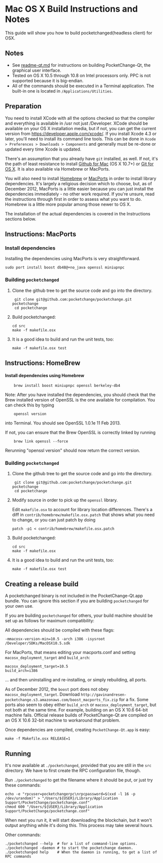 Mac OS X Build Instructions and Notes
====================================
This guide will show you how to build pocketchanged(headless client) for OSX.

Notes
-----

* See [readme-qt.md](readme-qt.md) for instructions on building PocketChange-Qt, the
graphical user interface.
* Tested on OS X 10.5 through 10.8 on Intel processors only. PPC is not
supported because it is big-endian.
* All of the commands should be executed in a Terminal application. The
built-in one is located in `/Applications/Utilities`.

Preparation
-----------

You need to install XCode with all the options checked so that the compiler
and everything is available in /usr not just /Developer. XCode should be
available on your OS X installation media, but if not, you can get the
current version from https://developer.apple.com/xcode/. If you install
Xcode 4.3 or later, you'll need to install its command line tools. This can
be done in `Xcode > Preferences > Downloads > Components` and generally must
be re-done or updated every time Xcode is updated.

There's an assumption that you already have `git` installed, as well. If
not, it's the path of least resistance to install [Github for Mac](https://mac.github.com/)
(OS X 10.7+) or
[Git for OS X](https://code.google.com/p/git-osx-installer/). It is also
available via Homebrew or MacPorts.

You will also need to install [Homebrew](http://mxcl.github.io/homebrew/)
or [MacPorts](https://www.macports.org/) in order to install library
dependencies. It's largely a religious decision which to choose, but, as of
December 2012, MacPorts is a little easier because you can just install the
dependencies immediately - no other work required. If you're unsure, read
the instructions through first in order to assess what you want to do.
Homebrew is a little more popular among those newer to OS X.

The installation of the actual dependencies is covered in the Instructions
sections below.

Instructions: MacPorts
----------------------

### Install dependencies

Installing the dependencies using MacPorts is very straightforward.

    sudo port install boost db48@+no_java openssl miniupnpc

### Building `pocketchanged`

1. Clone the github tree to get the source code and go into the directory.

        git clone git@github.com:pocketchange/pocketchange.git pocketchange
        cd pocketchange

2.  Build pocketchanged:

        cd src
        make -f makefile.osx

3.  It is a good idea to build and run the unit tests, too:

        make -f makefile.osx test

Instructions: HomeBrew
----------------------

#### Install dependencies using Homebrew

        brew install boost miniupnpc openssl berkeley-db4

Note: After you have installed the dependencies, you should check that the Brew installed version of OpenSSL is the one available for compilation. You can check this by typing

        openssl version

into Terminal. You should see OpenSSL 1.0.1e 11 Feb 2013.

If not, you can ensure that the Brew OpenSSL is correctly linked by running

        brew link openssl --force

Rerunning "openssl version" should now return the correct version.

### Building `pocketchanged`

1. Clone the github tree to get the source code and go into the directory.

        git clone git@github.com:pocketchange/pocketchange.git pocketchange
        cd pocketchange

2.  Modify source in order to pick up the `openssl` library.

    Edit `makefile.osx` to account for library location differences. There's a
    diff in `contrib/homebrew/makefile.osx.patch` that shows what you need to
    change, or you can just patch by doing

        patch -p1 < contrib/homebrew/makefile.osx.patch

3.  Build pocketchanged:

        cd src
        make -f makefile.osx

4.  It is a good idea to build and run the unit tests, too:

        make -f makefile.osx test

Creating a release build
------------------------

A pocketchanged binary is not included in the PocketChange-Qt.app bundle. You can ignore
this section if you are building `pocketchanged` for your own use.

If you are building `pocketchanged` for others, your build machine should be set up
as follows for maximum compatibility:

All dependencies should be compiled with these flags:

    -mmacosx-version-min=10.5 -arch i386 -isysroot /Developer/SDKs/MacOSX10.5.sdk

For MacPorts, that means editing your macports.conf and setting
`macosx_deployment_target` and `build_arch`:

    macosx_deployment_target=10.5
    build_arch=i386

... and then uninstalling and re-installing, or simply rebuilding, all ports.

As of December 2012, the `boost` port does not obey `macosx_deployment_target`.
Download `http://gavinandresen-pocketchange.s3.amazonaws.com/boost_macports_fix.zip`
for a fix. Some ports also seem to obey either `build_arch` or
`macosx_deployment_target`, but not both at the same time. For example, building
on an OS X 10.6 64-bit machine fails. Official release builds of PocketChange-Qt are
compiled on an OS X 10.6 32-bit machine to workaround that problem.

Once dependencies are compiled, creating `PocketChange-Qt.app` is easy:

    make -f Makefile.osx RELEASE=1

Running
-------

It's now available at `./pocketchanged`, provided that you are still in the `src`
directory. We have to first create the RPC configuration file, though.

Run `./pocketchanged` to get the filename where it should be put, or just try these
commands:

    echo -e "rpcuser=pocketchangerpc\nrpcpassword=$(xxd -l 16 -p /dev/urandom)" > "/Users/${USER}/Library/Application Support/PocketChange/pocketchange.conf"
    chmod 600 "/Users/${USER}/Library/Application Support/PocketChange/pocketchange.conf"

When next you run it, it will start downloading the blockchain, but it won't
output anything while it's doing this. This process may take several hours.

Other commands:

    ./pocketchanged --help  # for a list of command-line options.
    ./pocketchanged -daemon # to start the pocketchange daemon.
    ./pocketchanged help    # When the daemon is running, to get a list of RPC commands
